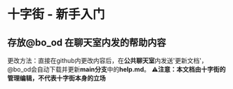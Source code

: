 # 十字街 - 新手入门
## 存放@bo_od 在聊天室内发的帮助内容
更改方法：直接在github内更改内容后，在**公共聊天室**内发送'更新文档'，@bo_od会自动下载并更新**main分支**中的**help.md**。
**⚠注意：本文档由十字街的管理编辑，不代表十字街本身的立场**
